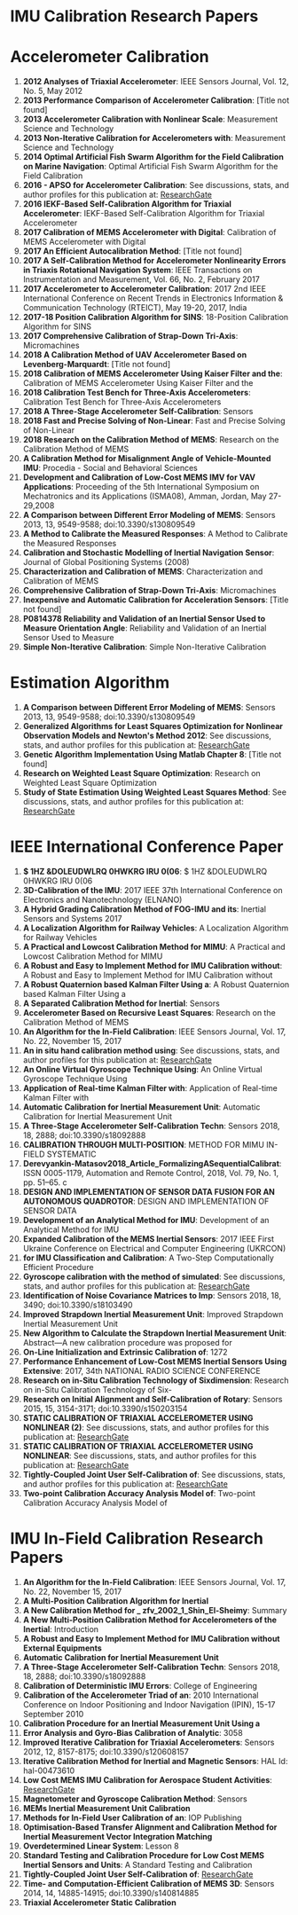 # IMU Calibration Research Papers

# Accelerometer Calibration

1. **2012 Analyses of Triaxial Accelerometer**: IEEE Sensors Journal, Vol. 12, No. 5, May 2012
2. **2013 Performance Comparison of Accelerometer Calibration**: [Title not found]
3. **2013 Accelerometer Calibration with Nonlinear Scale**: Measurement Science and Technology
4. **2013 Non-Iterative Calibration for Accelerometers with**: Measurement Science and Technology
5. **2014 Optimal Artificial Fish Swarm Algorithm for the Field Calibration on Marine Navigation**: Optimal Artificial Fish Swarm Algorithm for the Field Calibration
6. **2016 - APSO for Accelerometer Calibration**: See discussions, stats, and author profiles for this publication at: [ResearchGate](https://www.researchgate.net/publication/305209665)
7. **2016 IEKF-Based Self-Calibration Algorithm for Triaxial Accelerometer**: IEKF-Based Self-Calibration Algorithm for Triaxial Accelerometer
8. **2017 Calibration of MEMS Accelerometer with Digital**: Calibration of MEMS Accelerometer with Digital
9. **2017 An Efficient Autocalibration Method**: [Title not found]
10. **2017 A Self-Calibration Method for Accelerometer Nonlinearity Errors in Triaxis Rotational Navigation System**: IEEE Transactions on Instrumentation and Measurement, Vol. 66, No. 2, February 2017
11. **2017 Accelerometer to Accelerometer Calibration**: 2017 2nd IEEE International Conference on Recent Trends in Electronics Information & Communication Technology (RTEICT), May 19-20, 2017, India
12. **2017-18 Position Calibration Algorithm for SINS**: 18-Position Calibration Algorithm for SINS
13. **2017 Comprehensive Calibration of Strap-Down Tri-Axis**: Micromachines
14. **2018 A Calibration Method of UAV Accelerometer Based on Levenberg-Marquardt**: [Title not found]
15. **2018 Calibration of MEMS Accelerometer Using Kaiser Filter and the**: Calibration of MEMS Accelerometer Using Kaiser Filter and the
16. **2018 Calibration Test Bench for Three-Axis Accelerometers**: Calibration Test Bench for Three-Axis Accelerometers
17. **2018 A Three-Stage Accelerometer Self-Calibration**: Sensors
18. **2018 Fast and Precise Solving of Non-Linear**: Fast and Precise Solving of Non-Linear
19. **2018 Research on the Calibration Method of MEMS**: Research on the Calibration Method of MEMS
20. **A Calibration Method for Misalignment Angle of Vehicle-Mounted IMU**: Procedia - Social and Behavioral Sciences
21. **Development and Calibration of Low-Cost MEMS IMV for VAV Applications**: Proceeding of the 5th International Symposium on Mechatronics and its Applications (ISMA08), Amman, Jordan, May 27-29,2008
22. **A Comparison between Different Error Modeling of MEMS**: Sensors 2013, 13, 9549-9588; doi:10.3390/s130809549
23. **A Method to Calibrate the Measured Responses**: A Method to Calibrate the Measured Responses
24. **Calibration and Stochastic Modelling of Inertial Navigation Sensor**: Journal of Global Positioning Systems (2008)
25. **Characterization and Calibration of MEMS**: Characterization and Calibration of MEMS
26. **Comprehensive Calibration of Strap-Down Tri-Axis**: Micromachines
27. **Inexpensive and Automatic Calibration for Acceleration Sensors**: [Title not found]
28. **P0814378 Reliability and Validation of an Inertial Sensor Used to Measure Orientation Angle**: Reliability and Validation of an Inertial Sensor Used to Measure
29. **Simple Non-Iterative Calibration**: Simple Non-Iterative Calibration

# Estimation Algorithm

1. **A Comparison between Different Error Modeling of MEMS**: Sensors 2013, 13, 9549-9588; doi:10.3390/s130809549
2. **Generalized Algorithms for Least Squares Optimization for Nonlinear Observation Models and Newton's Method 2012**: See discussions, stats, and author profiles for this publication at: [ResearchGate](https://www.researchgate.net/publication/261286450)
3. **Genetic Algorithm Implementation Using Matlab Chapter 8**: [Title not found]
4. **Research on Weighted Least Square Optimization**: Research on Weighted Least Square Optimization
5. **Study of State Estimation Using Weighted Least Squares Method**: See discussions, stats, and author profiles for this publication at: [ResearchGate](https://www.researchgate.net/publication/322857549)

# IEEE International Conference Paper

1. **$ 1HZ &DOLEUDWLRQ 0HWKRG IRU 0(06**: $ 1HZ &DOLEUDWLRQ 0HWKRG IRU 0(06
2. **3D-Calibration of the IMU**: 2017 IEEE 37th International Conference on Electronics and Nanotechnology (ELNANO)
3. **A Hybrid Grading Calibration Method of FOG-IMU and its**: Inertial Sensors and Systems 2017
4. **A Localization Algorithm for Railway Vehicles**: A Localization Algorithm for Railway Vehicles
5. **A Practical and Lowcost Calibration Method for MIMU**: A Practical and Lowcost Calibration Method for MIMU
6. **A Robust and Easy to Implement Method for IMU Calibration without**: A Robust and Easy to Implement Method for IMU Calibration without
7. **A Robust Quaternion based Kalman Filter Using a**: A Robust Quaternion based Kalman Filter Using a
8. **A Separated Calibration Method for Inertial**: Sensors
9. **Accelerometer Based on Recursive Least Squares**: Research on the Calibration Method of MEMS
10. **An Algorithm for the In-Field Calibration**: IEEE Sensors Journal, Vol. 17, No. 22, November 15, 2017
11. **An in situ hand calibration method using**: See discussions, stats, and author profiles for this publication at: [ResearchGate](https://www.researchgate.net/publication/241780103)
12. **An Online Virtual Gyroscope Technique Using**: An Online Virtual Gyroscope Technique Using
13. **Application of Real-time Kalman Filter with**: Application of Real-time Kalman Filter with
14. **Automatic Calibration for Inertial Measurement Unit**: Automatic Calibration for Inertial Measurement Unit
15. **A Three-Stage Accelerometer Self-Calibration Techn**: Sensors 2018, 18, 2888; doi:10.3390/s18092888
16. **CALIBRATION THROUGH MULTI-POSITION**: METHOD FOR MIMU IN-FIELD SYSTEMATIC
17. **Derevyankin-Matasov2018_Article_FormalizingASequentialCalibrat**: ISSN 0005-1179, Automation and Remote Control, 2018, Vol. 79, No. 1, pp. 51–65. c
18. **DESIGN AND IMPLEMENTATION OF SENSOR DATA FUSION FOR AN AUTONOMOUS QUADROTOR**: DESIGN AND IMPLEMENTATION OF SENSOR DATA
19. **Development of an Analytical Method for IMU**: Development of an Analytical Method for IMU
20. **Expanded Calibration of the MEMS Inertial Sensors**: 2017 IEEE First Ukraine Conference on Electrical and Computer Engineering (UKRCON)
21. **for IMU Classification and Calibration**: A Two-Step Computationally Efficient Procedure
22. **Gyroscope calibration with the method of simulated**: See discussions, stats, and author profiles for this publication at: [ResearchGate](https://www.researchgate.net/publication/277931949)
23. **Identification of Noise Covariance Matrices to Imp**: Sensors 2018, 18, 3490; doi:10.3390/s18103490
24. **Improved Strapdown Inertial Measurement Unit**: Improved Strapdown Inertial Measurement Unit
25. **New Algorithm to Calculate the Strapdown Inertial Measurement Unit**: Abstract—A new calibration procedure was proposed for
26. **On-Line Initialization and Extrinsic Calibration of**: 1272
27. **Performance Enhancement of Low-Cost MEMS Inertial Sensors Using Extensive**: 2017, 34th NATIONAL RADIO SCIENCE CONFERENCE
28. **Research on in-Situ Calibration Technology of Sixdimension**: Research on in-Situ Calibration Technology of Six-
29. **Research on Initial Alignment and Self-Calibration of Rotary**: Sensors 2015, 15, 3154-3171; doi:10.3390/s150203154
30. **STATIC CALIBRATION OF TRIAXIAL ACCELEROMETER USING NONLINEAR (2)**: See discussions, stats, and author profiles for this publication at: [ResearchGate](https://www.researchgate.net/publication/281177736)
31. **STATIC CALIBRATION OF TRIAXIAL ACCELEROMETER USING NONLINEAR**: See discussions, stats, and author profiles for this publication at: [ResearchGate](https://www.researchgate.net/publication/281177736)
32. **Tightly-Coupled Joint User Self-Calibration of**: See discussions, stats, and author profiles for this publication at: [ResearchGate](https://www.researchgate.net/publication/323072068)
33. **Two-point Calibration Accuracy Analysis Model of**: Two-point Calibration Accuracy Analysis Model of


# IMU In-Field Calibration Research Papers

1. **An Algorithm for the In-Field Calibration**: IEEE Sensors Journal, Vol. 17, No. 22, November 15, 2017
2. **A Multi-Position Calibration Algorithm for Inertial**
3. **A New Calibration Method for  _ zfv_2002_1_Shin_El-Sheimy**: Summary
4. **A New Multi-Position Calibration Method for Accelerometers of the Inertial**: Introduction
5. **A Robust and Easy to Implement Method for IMU Calibration without External Equipments**
6. **Automatic Calibration for Inertial Measurement Unit**
7. **A Three-Stage Accelerometer Self-Calibration Techn**: Sensors 2018, 18, 2888; doi:10.3390/s18092888
8. **Calibration of Deterministic IMU Errors**: College of Engineering
9. **Calibration of the Accelerometer Triad of an**: 2010 International Conference on Indoor Positioning and Indoor Navigation (IPIN), 15-17 September 2010
10. **Calibration Procedure for an Inertial Measurement Unit Using a**
11. **Error Analysis and Gyro-Bias Calibration of Analytic**: 3058
12. **Improved Iterative Calibration for Triaxial Accelerometers**: Sensors 2012, 12, 8157-8175; doi:10.3390/s120608157
13. **Iterative Calibration Method for Inertial and Magnetic Sensors**: HAL Id: hal-00473610
14. **Low Cost MEMS IMU Calibration for Aerospace Student Activities**: [ResearchGate](https://www.researchgate.net/publication/323551794)
15. **Magnetometer and Gyroscope Calibration Method**: Sensors
16. **MEMs Inertial Measurement Unit Calibration**
17. **Methods for In-Field User Calibration of an**: IOP Publishing
18. **Optimisation-Based Transfer Alignment and Calibration Method for Inertial Measurement Vector Integration Matching**
19. **Overdetermined Linear System**: Lesson 8
20. **Standard Testing and Calibration Procedure for Low Cost MEMS Inertial Sensors and Units**: A Standard Testing and Calibration
21. **Tightly-Coupled Joint User Self-Calibration of**: [ResearchGate](https://www.researchgate.net/publication/323072068)
22. **Time- and Computation-Efficient Calibration of MEMS 3D**: Sensors 2014, 14, 14885-14915; doi:10.3390/s140814885
23. **Triaxial Accelerometer Static Calibration**

